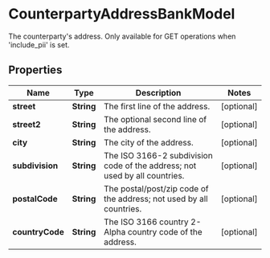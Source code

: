 

# CounterpartyAddressBankModel

The counterparty's address. Only available for GET operations when 'include_pii' is set.

## Properties

| Name | Type | Description | Notes |
|------------ | ------------- | ------------- | -------------|
|**street** | **String** | The first line of the address. |  [optional] |
|**street2** | **String** | The optional second line of the address. |  [optional] |
|**city** | **String** | The city of the address. |  [optional] |
|**subdivision** | **String** | The ISO 3166-2 subdivision code of the address; not used by all countries. |  [optional] |
|**postalCode** | **String** | The postal/post/zip code of the address; not used by all countries. |  [optional] |
|**countryCode** | **String** | The ISO 3166 country 2-Alpha country code of the address. |  [optional] |




